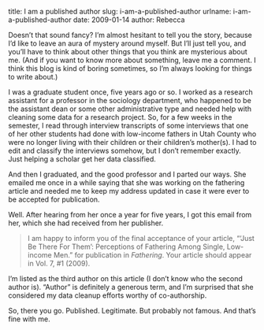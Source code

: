 title: I am a published author
slug: i-am-a-published-author
urlname: i-am-a-published-author
date: 2009-01-14
author: Rebecca

Doesn&#x02bc;t that sound fancy? I&#x02bc;m almost hesitant to tell you the
story, because I&#x02bc;d like to leave an aura of mystery around myself. But
I&#x02bc;ll just tell you, and you&#x02bc;ll have to think about other things
that you think are mysterious about me. (And if you want to know more about
something, leave me a comment. I think this blog is kind of boring sometimes, so
I&#x02bc;m always looking for things to write about.)

I was a graduate student once, five years ago or so. I worked as a research
assistant for a professor in the sociology department, who happened to be the
assistant dean or some other administrative type and needed help with cleaning
some data for a research project. So, for a few weeks in the semester, I read
through interview transcripts of some interviews that one of her other students
had done with low-income fathers in Utah County who were no longer living with
their children or their children&#x02bc;s mother(s). I had to edit and classify
the interviews somehow, but I don&#x02bc;t remember exactly. Just helping a
scholar get her data classified.

And then I graduated, and the good professor and I parted our ways. She emailed
me once in a while saying that she was working on the fathering article and
needed me to keep my address updated in case it were ever to be accepted for
publication.

Well. After hearing from her once a year for five years, I got this email from
her, which she had received from her publisher.

<blockquote class="blockquote pl-3 border-left">
    <p>
        I am happy to inform you of the final acceptance of your article,
        &ldquo;&lsquo;Just Be There For Them&rsquo;: Perceptions of Fathering
        Among Single, Low-income Men.&rdquo; for publication in
        <em>Fathering</em>. Your article should appear in Vol. 7, #1 (2009).
    </p>
</blockquote>

I&#x02bc;m listed as the third author on this article (I don&#x02bc;t know who
the second author is). &ldquo;Author&rdquo; is definitely a generous term, and
I&#x02bc;m surprised that she considered my data cleanup efforts worthy of
co-authorship.

So, there you go. Published. Legitimate. But probably not famous. And
that&#x02bc;s fine with me.
